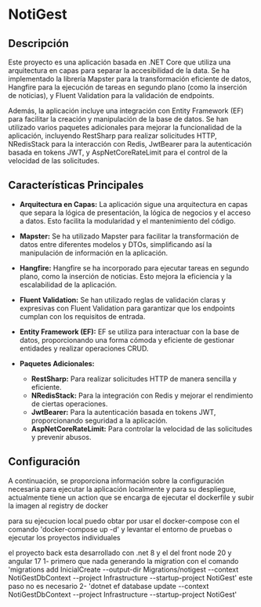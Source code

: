 # NotiGest

## Descripción

Este proyecto es una aplicación basada en .NET Core que utiliza una arquitectura en capas para separar la accesibilidad de la data. Se ha implementado la librería Mapster para la transformación eficiente de datos, Hangfire para la ejecución de tareas en segundo plano (como la inserción de noticias), y Fluent Validation para la validación de endpoints.

Además, la aplicación incluye una integración con Entity Framework (EF) para facilitar la creación y manipulación de la base de datos. Se han utilizado varios paquetes adicionales para mejorar la funcionalidad de la aplicación, incluyendo RestSharp para realizar solicitudes HTTP, NRedisStack para la interacción con Redis, JwtBearer para la autenticación basada en tokens JWT, y AspNetCoreRateLimit para el control de la velocidad de las solicitudes.

## Características Principales

- **Arquitectura en Capas:** La aplicación sigue una arquitectura en capas que separa la lógica de presentación, la lógica de negocios y el acceso a datos. Esto facilita la modularidad y el mantenimiento del código.

- **Mapster:** Se ha utilizado Mapster para facilitar la transformación de datos entre diferentes modelos y DTOs, simplificando así la manipulación de información en la aplicación.

- **Hangfire:** Hangfire se ha incorporado para ejecutar tareas en segundo plano, como la inserción de noticias. Esto mejora la eficiencia y la escalabilidad de la aplicación.

- **Fluent Validation:** Se han utilizado reglas de validación claras y expresivas con Fluent Validation para garantizar que los endpoints cumplan con los requisitos de entrada.

- **Entity Framework (EF):** EF se utiliza para interactuar con la base de datos, proporcionando una forma cómoda y eficiente de gestionar entidades y realizar operaciones CRUD.

- **Paquetes Adicionales:**
  - **RestSharp:** Para realizar solicitudes HTTP de manera sencilla y eficiente.
  - **NRedisStack:** Para la integración con Redis y mejorar el rendimiento de ciertas operaciones.
  - **JwtBearer:** Para la autenticación basada en tokens JWT, proporcionando seguridad a la aplicación.
  - **AspNetCoreRateLimit:** Para controlar la velocidad de las solicitudes y prevenir abusos.

## Configuración

A continuación, se proporciona información sobre la configuración necesaria para ejecutar la aplicación localmente y para su despliegue, actualmente tiene un action que se encarga de ejecutar el dockerfile y subir la imagen al registry de docker

para su ejecucion local puedo obtar por usar el docker-compose con el comando 'docker-compose up -d' y levantar el entorno de pruebas o ejecutar los proyectos individuales 

el proyecto back esta desarrollado con .net 8 y el del front node 20 y angular 17
1- primero que nada generando la migration con el comando 'migrations add InicialCreate --output-dir Migrations/notigest --context NotiGestDbContext --project Infrastructure --startup-project NotiGest' este paso no es necesario 
2- 'dotnet ef database update --context NotiGestDbContext --project Infrastructure --startup-project NotiGest'

